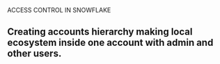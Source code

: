 ACCESS CONTROL IN SNOWFLAKE
## Creating accounts hierarchy making local ecosystem inside one account with admin and other users.
